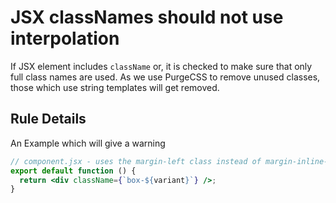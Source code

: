 # JSX classNames should not use interpolation

If JSX element includes `className` or, it is checked to make sure that only full class names are used.
As we use PurgeCSS to remove unused classes, those which use string templates will get removed.

## Rule Details

An Example which will give a warning

```jsx
// component.jsx - uses the margin-left class instead of margin-inline-start
export default function () {
  return <div className={`box-${variant}`} />;
}
```
